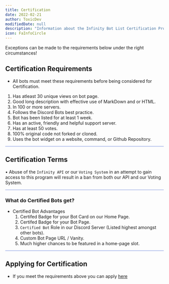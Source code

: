 ```yaml
---
title: Certification
date: 2022-02-21
author: ToxicDev
modifiedDate: null
description: "Information about the Infinity Bot List Certification Program"
icon: FaInfoCircle
---
```


Exceptions can be made to the requirements below under the right circumstances! 

## Certification Requirements
* All bots must meet these requirements before being considered for Certification.
 1. Has atleast 30 unique views on bot page.
 2. Good long description with effective use of MarkDown and or HTML.
 3. In 100 or more servers.
 4. Follows the Discord Bots best practice.
 5. Bot has been listed for at least 1 week.
 6. Has an active, friendly and helpful support server.
 7. Has at least 50 votes.
 8. 100% original code not forked or cloned.
 9. Uses the bot widget on a website, command, or Github Repository.

<hr style="background-color: #7289DA" />

## Certification Terms
• Abuse of the `Infinity API` or our `Voting System` in an attempt to gain access to this program will result in a ban from both our API and our Voting System.

<hr style="background-color: #7289DA" />


### What do Certified Bots get?
* Certified Bot Advantages
  1. Certifed Badge for your Bot Card on our Home Page.
  2. Certifed Badge for your Bot Page.
  3. `Certified Bot` Role in our Discord Server (Listed highest amongst other bots).
  4. Custom Bot Page URL / Vanity.
  5. Much higher chances to be featured in a home-page slot.

<hr style="background-color: #7289DA" />

## Applying for Certification
* If you meet the requirements above you can apply [here](https://infinitybotlist.com/bots/certification)
